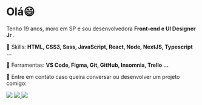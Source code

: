 # Olá😄

<!--
<img src="https://raw.githubusercontent.com/MicaelliMedeiros/micaellimedeiros/master/image/computer-illustration.png" min-width="400px" max-width="400px" width="400px" align="right" alt="Computador iuriCode">
-->

<p align="left"> 
 Tenho 19 anos, moro em SP e sou desenvolvedora <strong> Front-end e UI Designer Jr </strong>.<br>

</p>

<p align="left">
  🦄 Skills: <strong>HTML, CSS3, Sass, JavaScript, React, Node, NextJS, Typescript ... </strong>
</p>

<p align="left">
  💼 Ferramentas: <strong> VS Code, Figma, Git, GitHub, Insomnia, Trello ...</strong>
</p>

<p align="left">
  💌 Entre em contato caso queira conversar ou desenvolver um projeto comigo: 
</p>

<p align="left">
<!--   <a href="#" alt="Gmail">
  <img src="https://img.shields.io/badge/-Gmail-FF0000?style=flat-square&labelColor=FF0000&logo=gmail&logoColor=white&link=LINK-DO-SEU-EMAIL" /></a>
 -->
  <a href="https://www.linkedin.com/in/amanda-carvalho-7a2b02182/" alt="Linkedin">
  <img src="https://img.shields.io/badge/-Linkedin-0e76a8?style=flat-square&logo=Linkedin&logoColor=white&link=https://www.linkedin.com/in/amanda-carvalho-7a2b02182/" /></a>


 <a href="https://www.instagram.com/amandaacarvalh_/">
   <img src="https://img.shields.io/badge/-Instagram-E4405F?style=flat-square&for-the-badge&logo=instagram&logoColor=white">

  <a href="https://www.behance.net/amandaacarvalh_/" alt="Behance">
  <img src=https://img.shields.io/badge/-Behance-blue?style=flat-square&for-the-badge&logo=behance&logoColor=white"/></a>


<!-- 
<img src="https://img.shields.io/static/v1?label=Overview&message=AmandaCarvalho1989&color=f8efd4&style=for-the-badge&logo=GitHub">
 -->
